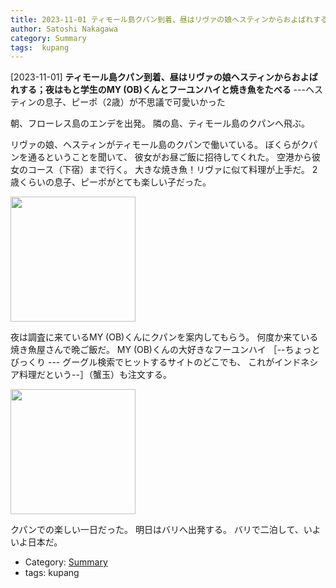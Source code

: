 ```yaml
---
title: 2023-11-01 ティモール島クパン到着、昼はリヴァの娘ヘスティンからおよばれする；夜はもと学生のMY (OB)くんとフーユンハイと焼き魚をたべる ---ヘスティンの息子、ピーポ（2歳）が不思議で可愛いかった
author: Satoshi Nakagawa
category: Summary
tags:  kupang
---
```


[2023-11-01] **ティモール島クパン到着、昼はリヴァの娘ヘスティンからおよばれする；夜はもと学生のMY (OB)くんとフーユンハイと焼き魚をたべる**  ---ヘスティンの息子、ピーポ（2歳）が不思議で可愛いかった

 朝、フローレス島のエンデを出発。
隣の島、ティモール島のクパンへ飛ぶ。

 リヴァの娘、ヘスティンがティモール島のクパンで働いている。
ぼくらがクパンを通るということを聞いて、
彼女がお昼ご飯に招待してくれた。
空港から彼女のコース（下宿）まで行く。
大きな焼き魚！リヴァに似て料理が上手だ。
2歳くらいの息子、ピーポがとても楽しい子だった。

<img src="pict/2023-11-01-ikan.jpg)" alt="" width="200"/>

 夜は調査に来ているMY (OB)くんにクパンを案内してもらう。
何度か来ている焼き魚屋さんで晩ご飯だ。
MY (OB)くんの大好きなフーユンハイ
［--ちょっとびっくり --- グーグル検索でヒットするサイトのどこでも、
これがインドネシア料理だという--］（蟹玉）も注文する。

<img src="pict/2023-11-01-fooyonghai.jpg)" alt="" width="200"/>

 クパンでの楽しい一日だった。
明日はバリへ出発する。
バリで二泊して、いよいよ日本だ。

- Category: [Summary](https://merapano.github.io/categories.html#Summary)
- tags:  kupang
